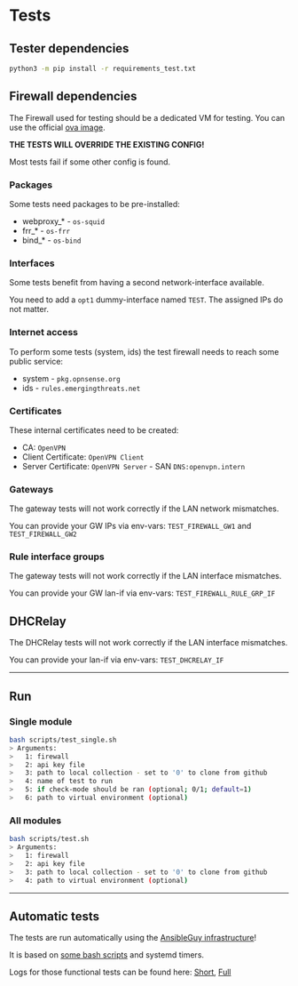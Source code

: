 # Tests

## Tester dependencies

```bash
python3 -m pip install -r requirements_test.txt
```

## Firewall dependencies

The Firewall used for testing should be a dedicated VM for testing. You can use the official [ova image](https://docs.opnsense.org/manual/how-tos/installova.html).

**THE TESTS WILL OVERRIDE THE EXISTING CONFIG!**

Most tests fail if some other config is found.

### Packages

Some tests need packages to be pre-installed:

* webproxy_* - `os-squid`
* frr_* - `os-frr`
* bind_* - `os-bind`

### Interfaces

Some tests benefit from having a second network-interface available.

You need to add a `opt1` dummy-interface named `TEST`. The assigned IPs do not matter.

### Internet access

To perform some tests (system, ids) the test firewall needs to reach some public service:

* system - `pkg.opnsense.org`
* ids - `rules.emergingthreats.net`

### Certificates

These internal certificates need to be created:

* CA: `OpenVPN`
* Client Certificate: `OpenVPN Client`
* Server Certificate: `OpenVPN Server` - SAN `DNS:openvpn.intern`

### Gateways

The gateway tests will not work correctly if the LAN network mismatches.

You can provide your GW IPs via env-vars: `TEST_FIREWALL_GW1` and `TEST_FIREWALL_GW2`

### Rule interface groups

The gateway tests will not work correctly if the LAN interface mismatches.

You can provide your GW lan-if via env-vars: `TEST_FIREWALL_RULE_GRP_IF`

## DHCRelay

The DHCRelay tests will not work correctly if the LAN interface mismatches.

You can provide your lan-if via env-vars: `TEST_DHCRELAY_IF`

----

## Run

### Single module

```bash
bash scripts/test_single.sh
> Arguments:
>   1: firewall
>   2: api key file
>   3: path to local collection - set to '0' to clone from github
>   4: name of test to run
>   5: if check-mode should be ran (optional; 0/1; default=1)
>   6: path to virtual environment (optional)
```

### All modules

```bash
bash scripts/test.sh
> Arguments:
>   1: firewall
>   2: api key file
>   3: path to local collection - set to '0' to clone from github
>   4: path to virtual environment (optional)
```

----

## Automatic tests

The tests are run automatically using the [AnsibleGuy infrastructure](https://github.com/ansibleguy/_meta_cicd)!

It is based on [some bash scripts](https://github.com/ansibleguy/_meta_cicd/blob/latest/templates/usr/local/bin/cicd/collection_test.sh.j2) and systemd timers.

Logs for those functional tests can be found here: [Short](https://badges.ansibleguy.net/log/collection_opnsense_test_short.log), [Full](https://badges.ansibleguy.net/log/collection_opnsense_test.log)

